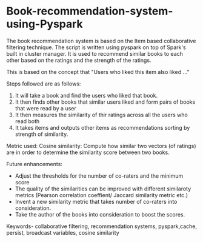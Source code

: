 # Book-recommendation-system-using-Pyspark

The book recommendation system is based on the Item based collaborative filtering technique. The script is written using pyspark on top of Spark's built in cluster manager. It is used to recommend similar books to each other based on the ratings and the strength of the ratings. 

This is based on the concept that "Users who liked this item also liked …”   

Steps followed are as follows:

1. It will take a book and find the users who liked that book.
2. It then finds other books that similar users liked and form pairs of books that were read by a user
2. It then measures the similarity of thir ratings across all the users who read both
3. It takes items and outputs other items as recommendations sorting by strength of similarity.

Metric used:
Cosine similarity: Compute how similar two vectors (of ratings) are in order to determine the similarity score between two books.	

Future enhancements: 
- Adjust the thresholds for the number of co-raters and the minimum score
- The quality of the similarities can be improved with different similaroty metrics (Pearson correlation coeffient/ Jaccard similarity metric etc.)
- Invent a new similarity metric that takes number of co-raters into consideration.
- Take the author of the books into consideration to boost the scores.


Keywords- collaborative filtering,  recommendation systems, pyspark,cache, persist, broadcast variables, cosine similarity
